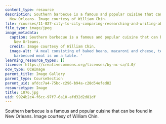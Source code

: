 ```yaml
---
content_type: resource
description: Southern barbecue is a famous and popular cuisine that can be found in
  New Orleans. Image courtesy of William Chin.
file: /courses/11-027-city-to-city-comparing-researching-and-writing-about-cities-new-orleans-spring-2011/9924b2c4f6cc97f76a10afd32d2d81df_1076.jpg
file_type: image/jpeg
image_metadata:
  caption: Southern barbecue is a famous and popular cuisine that can be found in
    New Orleans.
  credit: Image courtesy of William Chin.
  image-alt: 'A meal consisting of baked beans, macaroni and cheese, tea, bread and
    barbecued meat is on a table. '
learning_resource_types: []
license: https://creativecommons.org/licenses/by-nc-sa/4.0/
ocw_type: OCWImage
parent_title: Image Gallery
parent_type: CourseSection
parent_uid: afdcc7a4-75bc-c296-b94a-c28d54efed82
resourcetype: Image
title: 1076.jpg
uid: 9924b2c4-f6cc-97f7-6a10-afd32d2d81df
---
```

Southern barbecue is a famous and popular cuisine that can be found in New Orleans. Image courtesy of William Chin.